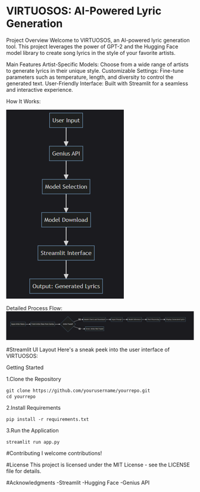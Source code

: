 # VIRTUOSOS: AI-Powered Lyric Generation

Project Overview
Welcome to VIRTUOSOS, an AI-powered lyric generation tool. This project leverages the power of GPT-2 and the Hugging Face model library to create song lyrics in the style of your favorite artists.

Main Features
Artist-Specific Models: Choose from a wide range of artists to generate lyrics in their unique style.
Customizable Settings: Fine-tune parameters such as temperature, length, and diversity to control the generated text.
User-Friendly Interface: Built with Streamlit for a seamless and interactive experience.

How It Works:


![](images/pic1.png?raw=true)



Detailed Process Flow:
![](images/pic2.png?raw=true) 



#Streamlit UI Layout
Here's a sneak peek into the user interface of VIRTUOSOS:


Getting Started

1.Clone the Repository

```
git clone https://github.com/yourusername/yourrepo.git
cd yourrepo
```
2.Install Requirements

```
pip install -r requirements.txt
```
3.Run the Application

```
streamlit run app.py
```

#Contributing
I welcome contributions! 

#License
This project is licensed under the MIT License - see the LICENSE file for details.

#Acknowledgments
-Streamlit
-Hugging Face
-Genius API
